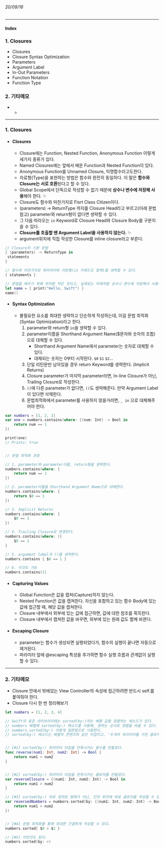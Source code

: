 ###### 20/09/16

------



#### Index

### **1. Closures**

-  Closures
-  Closure Syntax Optimization
-  Parameters
-  Argument Label
-  In-Out Parameters
-  Function Notation
-  Function Type



### **2.  기타메모**

- -



------



### **1.  Closures**

- #### Closures

  - Closure에는 Function, Nested Function, Anonymous Function 이렇게 세가지 종류가 있다.
  - Named Closures에는 앞에서 배운 Function과 Nested Function이 있다.
  - Anonymous Function를 Unnamed Closure, 익명함수라고도한다.
  - 자료형(Type)을 표현하는 방법은 함수와 완전히 동일하다. 이 말은 **함수와 Closure는 서로 호환**된다고 할 수 있다. 
  - Global Scope에서 단독으로 작성할 수 없기 때문에 **상수나 변수에 저장해 사용**해야 한다. ✨
  - Closure도 함수와 마찬가지로 Fisrt Class Citizen이다.
  - (parameters) -> ReturnType 까지를 Closure Head라고 부르고(아래 문법 참고) parameter와 return형이 없다면 생략할 수 있다.
  - 그 다음 따라오는 `in` Keyword로 Closure Head와 Closure Body를 구분지을 수 있다. 
  - **Closure를 호출할 땐 Argument Label을 사용하지 않는다.** ✨
  - argument위치에 직접 작성한 Closure를 inline closure라고 부른다.


```swift
// Closure의 기본 문법
{ (parameters) -> ReturnType in
 statements
}

// 함수와 마찬가지로 파라미터와 리턴형(in 키워드도 함께)을 생략할 수 있다.
{ statements }

// 문법을 배우기 위해 위처럼 적은 것이고, 실제로는 아래처럼 상수나 변수에 저장해서 사용해야 한다.
let name = { print("Hello, Swift") }
name()
```



- #### Syntax Optimization

  - 불필요한 요소를 최대한 생략하고 단순하게 작성하는데, 이걸 문법 최적화(Syntax Optimization)라고 한다.
    1. parameter와 return형 `in`을 생략할 수 있다.
    2. parameter이름을 Shorthand Argument Name($문자와 숫자의 조합)으로 대체할 수 있다.
       - Shorthand Argument Name에서  parameter는 숫자로 대체할 수 있다.
       -  대체되는 숫자는 0부터 시작된다.  `$0` `$1` `$2`...
    3. 단일 리턴문만 남아있을 경우 return Keyword를 생략한다. (Implicit Returns)
    4. Closure parameter가 마지막 parameter라면, In-line Closure가 아닌, Trailing Closure로 작성한다.
    5. `()`에 다른 parameter가 없다면, `()`도 생략해준다. 만약 Argument Label이 있다면 삭제한다.
    6. 문법최적화에서 parameter를 사용하지 않을거라면, `_ in` 으로 대체해주어야 한다.

```swift
var numbers = [1, 2, 3]
var one = numbers.contains(where: {(num: Int) -> Bool in
    return num == 1
})

print(one)
// Prints: true


// 문법 최적화 과정

// 1. parameter와 parameter이름, return형을 생략한다.
numbers.contains(where: {
    return num == 1
})

// 2. parameter이름을 Shorthand Argument Name으로 대체한다.
numbers.contains(where: {
    return $0 == 1
})

// 3. Implicit Returns
numbers.contains(where: {
    $0 == 1
})

// 4. Trailing Closure로 변경한다.
numbers.contains(where: ){
    $0 == 1
}

// 5. argument label과 ()를 생략한다.
numbers.contains { $0 == 1 }

// 6. 이것도 가능
numbers.contains(1)
```



- #### Capturing Values

  - Global Function은 값을 캡쳐(Capture)하지 않는다.
  - Nested Function은 값을 캡쳐한다. 자신을 포함하고 있는 함수 Body에 있는 값에 접근할 때, 해당 값을 캡쳐한다.
  - Closure 내부에서 외부에 있는 값에 접근하면, 값에 대한 참조를 획득한다.
  - Closure 내부에서 캡쳐한 값을 바꾸면, 외부에 있는 원래 값도 함께 바뀐다.



- #### Escaping Closure

  - parameter는 함수가 생성되면 실행되었다가, 함수의 실행이 끝나면 자동으로 제거된다.
  - 파라미터 앞에 @escaping 특성을 추가하면 함수 실행 흐름과 관계없이 실행할 수 있다.



------



### **2.  기타메모**

- Closure 안에서 밖에있는 View Controller의 속성에 접근하려면 반드시 self.를 붙여줘야 한다.
- Closure 다시 한 번 정리해보기

```swift
let numbers = [1, 2, 3, 4]

// Swift의 표준 라이브러리에는 sorted(by:)라는 배열 값을 정렬하는 메소드가 있다.
// numbers 배열에 sorted(by:) 메소드를 사용해, 원하는 순서로 정렬을 바꿀 수 있다.
// numbers.sorted(by:) 이렇게 점문법으로 사용한다.
// sorted(by:) 메소드는 배열의 콘텐츠와 같은 타입이고, '두개의 파라미터를 가진 클로저'를 파라미터로 사용한다.


// [#1] sorted(by:) 파라미터 타입을 만족시키는 함수를 만들었다.
func reverse(num1: Int, num2: Int) -> Bool {
    return num1 > num2
}


// [#2] sorted(by:) 파라미터 타입을 만족시키는 클로저를 만들었다.
var reverseClosure = {(num1: Int, num2: Int) -> Bool in
    return num1 > num2
}

// [#3] sorted(by:) 따로 정의된 형태가 아닌, 인자 위치에 바로 클로저를 작성할 수 있다.
var reversedNumbers = numbers.sorted(by: {(num1: Int, num2: Int) -> Bool in
    return num1 > num2
})


// [#4] 문법 최적화를 통해 최대한 간결하게 작성할 수 있다.
numbers.sorted{ $0 > $1 }

// [#5] 이런것도 된다.
numbers.sorted(by: >)
```

